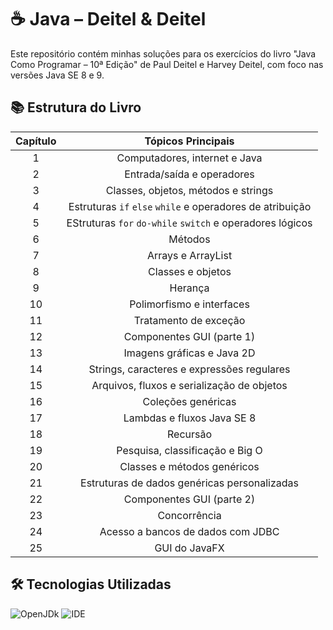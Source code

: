 # ☕ Java – Deitel & Deitel
Este repositório contém minhas soluções para os exercícios do livro "Java Como Programar – 10ª Edição" de Paul Deitel e Harvey Deitel, com foco nas versões Java SE 8 e 9.

## 📚 Estrutura do Livro
| Capítulo | Tópicos Principais                                 |
| :------: |:--------------------------------------------------:|
| 1 | Computadores, internet e Java                             |
| 2 | Entrada/saída e operadores                                |
| 3 | Classes, objetos, métodos e strings                       |
| 4 | Estruturas `if` `else` `while` e operadores de atribuição |
| 5 | EStruturas `for` `do-while` `switch` e operadores lógicos |
| 6 | Métodos                                                   |
| 7 | Arrays e ArrayList                                        |
| 8 | Classes e objetos                                         |
| 9 | Herança                                                   |
| 10 | Polimorfismo e interfaces                                |
| 11 | Tratamento de exceção                                    |
| 12 | Componentes GUI (parte 1)                                |
| 13 | Imagens gráficas e Java 2D                               |
| 14 | Strings, caracteres e expressões regulares               |
| 15 | Arquivos, fluxos e serialização de objetos               |
| 16 | Coleções genéricas                                       |
| 17 | Lambdas e fluxos Java SE 8                               |
| 18 | Recursão                                                 |
| 19 | Pesquisa, classificação e Big O                          |
| 20 | Classes e métodos genéricos                              |
| 21 | Estruturas de dados genéricas personalizadas             |
| 22 | Componentes GUI (parte 2)                                |
| 23 | Concorrência                                             |
| 24 | Acesso a bancos de dados com JDBC                        |
| 25 | GUI do JavaFX                                            |

## 🛠 Tecnologias Utilizadas
![OpenJDk](https://img.shields.io/badge/OpenJDK-21.0.7-ED8B00?style=for-the-badge&logo=openjdk&logoColor=white)
![IDE](https://img.shields.io/badge/IntelliJ_IDEA_Ultimate-000000?style=for-the-badge&logo=intellij-idea&logoColor=white)

